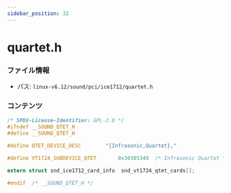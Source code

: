 ```yaml
---
sidebar_position: 32
---
```

# quartet.h

### ファイル情報

- パス: `linux-v6.12/sound/pci/ice1712/quartet.h`

### コンテンツ

```h
/* SPDX-License-Identifier: GPL-2.0 */
#ifndef __SOUND_QTET_H
#define __SOUND_QTET_H

#define QTET_DEVICE_DESC		"{Infrasonic,Quartet},"

#define VT1724_SUBDEVICE_QTET		0x30305349	/* Infrasonic Quartet */

extern struct snd_ice1712_card_info  snd_vt1724_qtet_cards[];

#endif	/* __SOUND_QTET_H */

```
